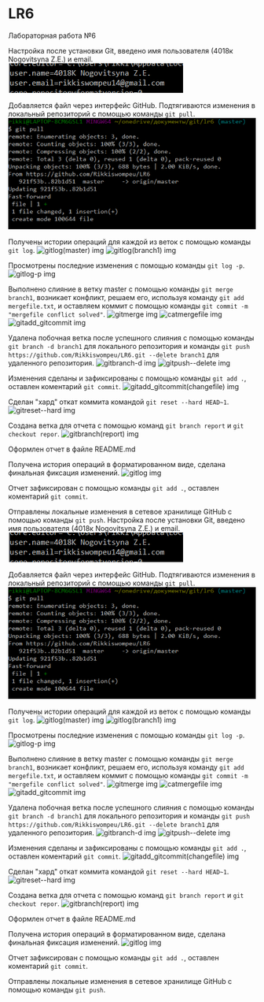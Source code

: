 # LR6
Лабораторная работа №6


Настройка после установки Git, введено имя пользователя (4018к Nogovitsyna Z.E.) и email.
![username img](pic/username.png)

Добавляется файл через интерфейс GitHub. Подтягиваются изменения в локальный репозиторий с помощью команды ```git pull```.
![gitpull img](pic/gitpull.png)

Получены истории операций для каждой из веток с помощью команды ```git log```.
![gitlog(master) img](gitlog(master).png)
![gitlog(branch1) img](gitlog(branch1).png)

Просмотрены последние изменения с помощью команды ```git log -p```.
![gitlog-p img](gitlog-p.png)

Выполнено слияние в ветку master с помощью команды ```git merge branch1```, возникает конфликт, решаем его, используя команду ```git add mergefile.txt```, и оставляем коммит с помощью команды ```git commit -m "mergefile conflict solved"```.
![gitmerge img](gitmerge.png)
![catmergefile img](catmergefile.png)
![gitadd_gitcommit img](gitadd_gitcommit.png)

Удалена побочная ветка после успешного слияния с помощью команды ```git branch -d branch1``` для локального репозитория и команды ```git push https://github.com/Rikkiswompeu/LR6.git --delete branch1``` для удаленного репозитория.
![gitbranch-d img](gitbranch-d.png)
![gitpush--delete img](gitpush--delete.png)

Изменения сделаны и зафиксированы с помощью команды ```git add .```, оставлен коментарий ```git commit```.
![gitadd_gitcommit(changefile) img](gitadd_gitcommit(changefile).png)

Сделан "хард" откат коммита командой ```git reset --hard HEAD~1```.
![gitreset--hard img](gitreset--hard.png)

Создана ветка для отчета с помощью команд ```git branch report``` и ```git checkout repor```.
![gitbranch(report) img](gitbranch(report).png)

Оформлен отчет в файле README.md 

Получена история операций в форматированном виде, сделана финальная фиксация изменений.
![gitlog img](gitlog.png)

Отчет зафиксирован с помощью команды ```git add .```, оставлен коментарий ```git commit```.

Отправлены локальные изменения в сетевое хранилище GitHub с помощью команды ```git push```.
Настройка после установки Git, введено имя пользователя (4018к Nogovitsyna Z.E.) и email.
![username img](pic/username.png)

Добавляется файл через интерфейс GitHub. Подтягиваются изменения в локальный репозиторий с помощью команды ```git pull```.
![gitpull img](pic/gitpull.png)

Получены истории операций для каждой из веток с помощью команды ```git log```.
![gitlog(master) img](gitlog(master).png)
![gitlog(branch1) img](gitlog(branch1).png)

Просмотрены последние изменения с помощью команды ```git log -p```.
![gitlog-p img](gitlog-p.png)

Выполнено слияние в ветку master с помощью команды ```git merge branch1```, возникает конфликт, решаем его, используя команду ```git add mergefile.txt```, и оставляем коммит с помощью команды ```git commit -m "mergefile conflict solved"```.
![gitmerge img](gitmerge.png)
![catmergefile img](catmergefile.png)
![gitadd_gitcommit img](gitadd_gitcommit.png)

Удалена побочная ветка после успешного слияния с помощью команды ```git branch -d branch1``` для локального репозитория и команды ```git push https://github.com/Rikkiswompeu/LR6.git --delete branch1``` для удаленного репозитория.
![gitbranch-d img](gitbranch-d.png)
![gitpush--delete img](gitpush--delete.png)

Изменения сделаны и зафиксированы с помощью команды ```git add .```, оставлен коментарий ```git commit```.
![gitadd_gitcommit(changefile) img](gitadd_gitcommit(changefile).png)

Сделан "хард" откат коммита командой ```git reset --hard HEAD~1```.
![gitreset--hard img](gitreset--hard.png)

Создана ветка для отчета с помощью команд ```git branch report``` и ```git checkout repor```.
![gitbranch(report) img](gitbranch(report).png)

Оформлен отчет в файле README.md 

Получена история операций в форматированном виде, сделана финальная фиксация изменений.
![gitlog img](gitlog.png)

Отчет зафиксирован с помощью команды ```git add .```, оставлен коментарий ```git commit```.

Отправлены локальные изменения в сетевое хранилище GitHub с помощью команды ```git push```.